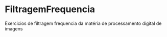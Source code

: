 # FiltragemFrequencia
Exercicios de filtragem frequencia da matéria de processamento digital de imagens
